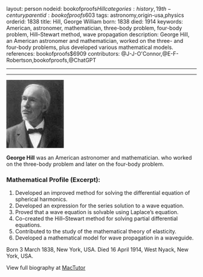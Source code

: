layout: person
nodeid: bookofproofs$Hill
categories: history,19th-century
parentid: bookofproofs$603
tags: astronomy,origin-usa,physics
orderid: 1838
title: Hill, George William
born: 1838
died: 1914
keywords: American, astronomer, mathematician, three-body problem, four-body problem, Hill–Stewart method, wave propagation
description: George Hill, an American astronomer and mathematician, worked on the three- and four-body problems, plus developed various mathematical models.
references: bookofproofs$6909
contributors: @J-J-O'Connor,@E-F-Robertson,bookofproofs,@ChatGPT

---



---

![Hill.jpg](https://github.com/bookofproofs/bookofproofs.github.io/blob/main/_sources/_assets/images/portraits/Hill.jpg?raw=true)

**George Hill** was an American astronomer and mathematician. who worked on the three-body problem and  later on the four-body problem.

### Mathematical Profile (Excerpt):
1. Developed an improved method for solving the differential equation of spherical harmonics.
2. Developed an expression for the series solution to a wave equation.
3. Proved that a wave equation is solvable using Laplace’s equation.
4. Co-created the Hill–Stewart method for solving partial differential equations.
5. Contributed to the study of the mathematical theory of elasticity.
6. Developed a mathematical model for wave propagation in a waveguide.

Born 3 March 1838, New York, USA. Died 16 April 1914, West Nyack, New York, USA.

View full biography at [MacTutor](https://mathshistory.st-andrews.ac.uk/Biographies/Hill/)
